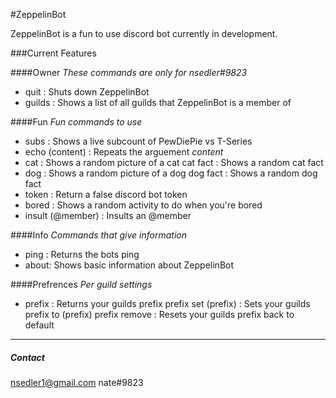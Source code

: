 #ZeppelinBot

ZeppelinBot is a fun to use discord bot currently in development.

###Current Features

####Owner
*These commands are only for nsedler#9823*
- quit : Shuts down ZeppelinBot
- guilds : Shows a list of all guilds that ZeppelinBot is a member of

####Fun
*Fun commands to use*
- subs : Shows a live subcount of PewDiePie vs T-Series
- echo (content) : Repeats the arguement *content*
- cat : Shows a random picture of a cat
     cat fact : Shows a random cat fact
- dog : Shows a random picture of a dog
    dog  fact : Shows a random dog fact
- token : Return a false discord bot token
- bored : Shows a random activity to do when you're bored
- insult (@member) : Insults an @member  

####Info
*Commands that give information*
- ping : Returns the bots ping
- about: Shows basic information about ZeppelinBot

####Prefrences
*Per guild settings*
- prefix : Returns your guilds prefix
     prefix set (prefix) : Sets your guilds prefix to (prefix)
	 prefix remove : Resets your guilds prefix back to default

------------


##### Contact
nsedler1@gmail.com
nate#9823
